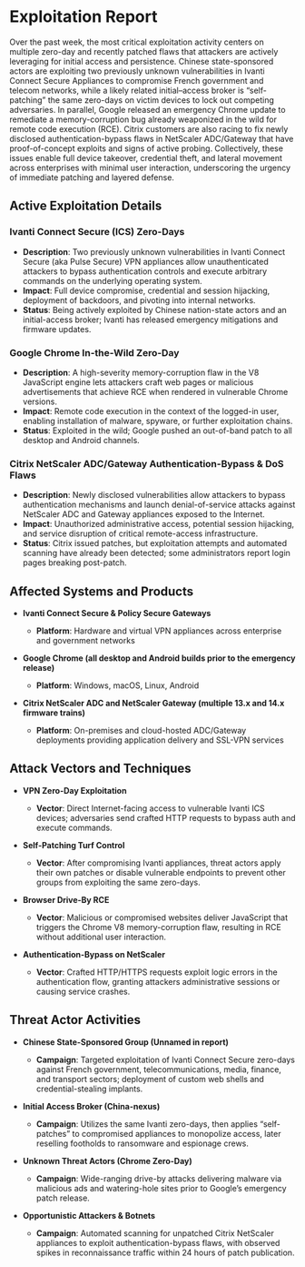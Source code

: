 # Exploitation Report

Over the past week, the most critical exploitation activity centers on multiple zero-day and recently patched flaws that attackers are actively leveraging for initial access and persistence. Chinese state-sponsored actors are exploiting two previously unknown vulnerabilities in Ivanti Connect Secure Appliances to compromise French government and telecom networks, while a likely related initial–access broker is “self-patching” the same zero-days on victim devices to lock out competing adversaries. In parallel, Google released an emergency Chrome update to remediate a memory-corruption bug already weaponized in the wild for remote code execution (RCE). Citrix customers are also racing to fix newly disclosed authentication-bypass flaws in NetScaler ADC/Gateway that have proof-of-concept exploits and signs of active probing. Collectively, these issues enable full device takeover, credential theft, and lateral movement across enterprises with minimal user interaction, underscoring the urgency of immediate patching and layered defense.

## Active Exploitation Details

### Ivanti Connect Secure (ICS) Zero-Days
- **Description**: Two previously unknown vulnerabilities in Ivanti Connect Secure (aka Pulse Secure) VPN appliances allow unauthenticated attackers to bypass authentication controls and execute arbitrary commands on the underlying operating system.  
- **Impact**: Full device compromise, credential and session hijacking, deployment of backdoors, and pivoting into internal networks.  
- **Status**: Being actively exploited by Chinese nation-state actors and an initial-access broker; Ivanti has released emergency mitigations and firmware updates.  
 <!-- No CVE ID included because none were explicitly provided in the article -->

### Google Chrome In-the-Wild Zero-Day
- **Description**: A high-severity memory-corruption flaw in the V8 JavaScript engine lets attackers craft web pages or malicious advertisements that achieve RCE when rendered in vulnerable Chrome versions.  
- **Impact**: Remote code execution in the context of the logged-in user, enabling installation of malware, spyware, or further exploitation chains.  
- **Status**: Exploited in the wild; Google pushed an out-of-band patch to all desktop and Android channels.  
 <!-- No CVE ID included because none were explicitly provided in the article -->

### Citrix NetScaler ADC/Gateway Authentication-Bypass & DoS Flaws
- **Description**: Newly disclosed vulnerabilities allow attackers to bypass authentication mechanisms and launch denial-of-service attacks against NetScaler ADC and Gateway appliances exposed to the Internet.  
- **Impact**: Unauthorized administrative access, potential session hijacking, and service disruption of critical remote-access infrastructure.  
- **Status**: Citrix issued patches, but exploitation attempts and automated scanning have already been detected; some administrators report login pages breaking post-patch.  
 <!-- No CVE ID included because none were explicitly provided in the article -->

## Affected Systems and Products

- **Ivanti Connect Secure & Policy Secure Gateways**  
  - **Platform**: Hardware and virtual VPN appliances across enterprise and government networks

- **Google Chrome (all desktop and Android builds prior to the emergency release)**  
  - **Platform**: Windows, macOS, Linux, Android

- **Citrix NetScaler ADC and NetScaler Gateway (multiple 13.x and 14.x firmware trains)**  
  - **Platform**: On-premises and cloud-hosted ADC/Gateway deployments providing application delivery and SSL-VPN services

## Attack Vectors and Techniques

- **VPN Zero-Day Exploitation**  
  - **Vector**: Direct Internet-facing access to vulnerable Ivanti ICS devices; adversaries send crafted HTTP requests to bypass auth and execute commands.

- **Self-Patching Turf Control**  
  - **Vector**: After compromising Ivanti appliances, threat actors apply their own patches or disable vulnerable endpoints to prevent other groups from exploiting the same zero-days.

- **Browser Drive-By RCE**  
  - **Vector**: Malicious or compromised websites deliver JavaScript that triggers the Chrome V8 memory-corruption flaw, resulting in RCE without additional user interaction.

- **Authentication-Bypass on NetScaler**  
  - **Vector**: Crafted HTTP/HTTPS requests exploit logic errors in the authentication flow, granting attackers administrative sessions or causing service crashes.

## Threat Actor Activities

- **Chinese State-Sponsored Group (Unnamed in report)**  
  - **Campaign**: Targeted exploitation of Ivanti Connect Secure zero-days against French government, telecommunications, media, finance, and transport sectors; deployment of custom web shells and credential-stealing implants.

- **Initial Access Broker (China-nexus)**  
  - **Campaign**: Utilizes the same Ivanti zero-days, then applies “self-patches” to compromised appliances to monopolize access, later reselling footholds to ransomware and espionage crews.

- **Unknown Threat Actors (Chrome Zero-Day)**  
  - **Campaign**: Wide-ranging drive-by attacks delivering malware via malicious ads and watering-hole sites prior to Google’s emergency patch release.

- **Opportunistic Attackers & Botnets**  
  - **Campaign**: Automated scanning for unpatched Citrix NetScaler appliances to exploit authentication-bypass flaws, with observed spikes in reconnaissance traffic within 24 hours of patch publication.